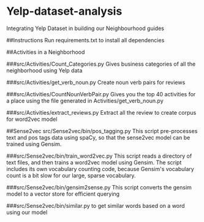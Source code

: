 # Yelp-dataset-analysis
Integrating Yelp Dataset in building our Neighbourhood guides

##Instructions
Run requirements.txt to install all dependencies

##Activities in a Neighborhood

###src/Activities/Count_Categories.py 
Gives business categories of all the neighborhood using Yelp data

###src/Activities/get_verb_noun.py
Create noun verb pairs for reviews

###src/Activities/CountNounVerbPair.py
Gives you the top 40 activities for a place using the file generated in Activities/get_verb_noun.py

###src/Activities/extract_reviews.py
Extract all the review to create corpus for word2vec model


##Sense2vec
src/Sense2vec/bin/pos_tagging.py
This script pre-processes text and pos tags data using spaCy, so that the sense2vec model can be trained using Gensim.

###src/Sense2vec/bin/train_word2vec.py
This script reads a directory of text files, and then trains a word2vec model using Gensim. The script includes its own vocabulary counting code, because Gensim's vocabulary count is a bit slow for our large, sparse vocabulary.

###src/Sense2vec/bin/gensim2sense.py
This script converts the gensim model to a vector store for efficient querying

###src/Sense2vec/bin/similar.py
to get similar words based on a word using our model